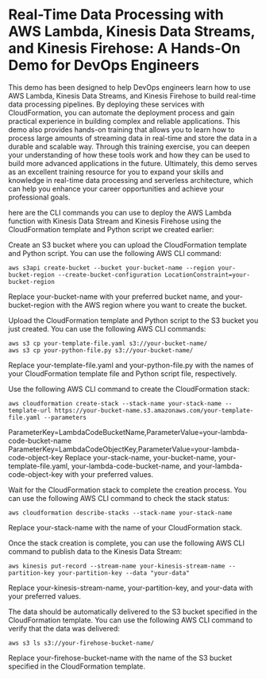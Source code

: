 
# Real-Time Data Processing with AWS Lambda, Kinesis Data Streams, and Kinesis Firehose: A Hands-On Demo for DevOps Engineers

This demo has been designed to help DevOps engineers learn how to use AWS Lambda, Kinesis Data Streams, and Kinesis Firehose to build real-time data processing pipelines. By deploying these services with CloudFormation, you can automate the deployment process and gain practical experience in building complex and reliable applications. This demo also provides hands-on training that allows you to learn how to process large amounts of streaming data in real-time and store the data in a durable and scalable way. Through this training exercise, you can deepen your understanding of how these tools work and how they can be used to build more advanced applications in the future. Ultimately, this demo serves as an excellent training resource for you to expand your skills and knowledge in real-time data processing and serverless architecture, which can help you enhance your career opportunities and achieve your professional goals.


here are the CLI commands you can use to deploy the AWS Lambda function with Kinesis Data Stream and Kinesis Firehose using the CloudFormation template and Python script we created earlier:

Create an S3 bucket where you can upload the CloudFormation template and Python script. You can use the following AWS CLI command:

```
aws s3api create-bucket --bucket your-bucket-name --region your-bucket-region --create-bucket-configuration LocationConstraint=your-bucket-region
```
Replace your-bucket-name with your preferred bucket name, and your-bucket-region with the AWS region where you want to create the bucket.

Upload the CloudFormation template and Python script to the S3 bucket you just created. You can use the following AWS CLI commands:

```
aws s3 cp your-template-file.yaml s3://your-bucket-name/
aws s3 cp your-python-file.py s3://your-bucket-name/
```
Replace your-template-file.yaml and your-python-file.py with the names of your CloudFormation template file and Python script file, respectively.

Use the following AWS CLI command to create the CloudFormation stack:

```
aws cloudformation create-stack --stack-name your-stack-name --template-url https://your-bucket-name.s3.amazonaws.com/your-template-file.yaml --parameters 
```
ParameterKey=LambdaCodeBucketName,ParameterValue=your-lambda-code-bucket-name ParameterKey=LambdaCodeObjectKey,ParameterValue=your-lambda-code-object-key
Replace your-stack-name, your-bucket-name, your-template-file.yaml, your-lambda-code-bucket-name, and your-lambda-code-object-key with your preferred values.

Wait for the CloudFormation stack to complete the creation process. You can use the following AWS CLI command to check the stack status:

```
aws cloudformation describe-stacks --stack-name your-stack-name
```
Replace your-stack-name with the name of your CloudFormation stack.

Once the stack creation is complete, you can use the following AWS CLI command to publish data to the Kinesis Data Stream:

```
aws kinesis put-record --stream-name your-kinesis-stream-name --partition-key your-partition-key --data "your-data"
```
Replace your-kinesis-stream-name, your-partition-key, and your-data with your preferred values.

The data should be automatically delivered to the S3 bucket specified in the CloudFormation template. You can use the following AWS CLI command to verify that the data was delivered:
```
aws s3 ls s3://your-firehose-bucket-name/
```
Replace your-firehose-bucket-name with the name of the S3 bucket specified in the CloudFormation template.